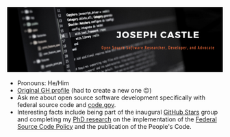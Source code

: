 <img src="https://github.com/jcastle/jcastle/blob/main/ReadmeBanner.png" alt="banner that says Joseph Castle - open source software researcher, developer, and advocate">

- Pronouns: He/Him
- [Original GH profile](https://github.com/jcastle-zz) (had to create a new one 😉)
- Ask me about open source software development specifically with federal source code and [code.gov](https://code.gov/).
- Interesting facts include being part of the inaugural [GitHub Stars](https://stars.github.com/) group and completing my [PhD research](https://github.com/jcastle-zz/dissertation_publishingOSS) on the implementation of the [Federal Source Code Policy](https://obamawhitehouse.archives.gov/blog/2016/08/08/peoples-code) and the publication of the People's Code.
